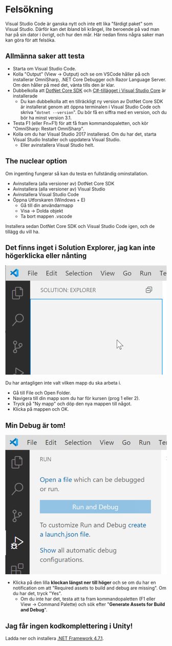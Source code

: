 # Felsökning

Visual Studio Code är ganska nytt och inte ett lika "färdigt paket" som Visual Studio. Därför kan det ibland bli krångel, lite beroende på vad man har på sin dator i övrigt, och hur den mår. Här nedan finns några saker man kan göra för att felsöka.

## Allmänna saker att testa

* Starta om Visual Studio Code.
* Kolla "Output" \(View → Output\) och se om VSCode håller på och installerar OmniSharp, .NET Core Debugger och Razor Language Server. Om den håller på med det, vänta tills den är klar.
* Dubbelkolla att [DotNet Core SDK](https://dotnet.microsoft.com/download) och [C\#-tillägget i Visual Studio Core](https://marketplace.visualstudio.com/items?itemName=ms-dotnettools.csharp) är installerade
  * Du kan dubbelkolla att en tillräckligt ny version av DotNet Core SDK är installerat genom att öppna terminalen i Visual Studio Code och skriva "`dotnet --version`". Du bör få en siffra med en version, och du bör ha minst version 3.1.
* Testa F1 \(eller Fn+F1\) för att få fram kommandopaletten, och kör "OmniSharp: Restart OmniSharp".
* Kolla om du har Visual Studio 2017 installerad. Om du har det, starta Visual Studio Installer och uppdatera Visual Studio.
  * Eller avinstallera Visual Studio helt.

## The nuclear option

Om ingenting fungerar så kan du testa en fullständig ominstallation.

* Avinstallera \(alla versioner av\) DotNet Core SDK
* Avinstallera \(alla versioner av\) Visual Studio
* Avinstallera Visual Studio Code
* Öppna Utforskaren \(Windows + E\)
  * Gå till din användarmapp
  * Visa → Dolda objekt
  * Ta bort mappen .vscode

Installera sedan DotNet Core SDK och Visual Studio Code igen, och de tillägg du vill ha.

## Det finns inget i Solution Explorer, jag kan inte högerklicka eller nånting

![](../../.gitbook/assets/image%20%288%29.png) 

Du har antagligen inte valt vilken mapp du ska arbeta i.

* Gå till File och Open Folder.
* Navigera till din mapp som du har för kursen \(prog 1 eller 2\).
* Tryck på "Ny mapp" och döp den nya mappen till något.
* Klicka på mappen och OK.

## Min Debug är tom!

![](../../.gitbook/assets/image%20%281%29.png) 

* Klicka på den lilla **klockan längst ner till höger** och se om du har en notification om att "Required assets to build and debug are missing". Om du har det, tryck "Yes".
  * Om du inte har det, testa att ta fram kommandopaletten \(F1 eller View → Command Palette\) och sök efter "**Generate Assets for Build and Debug**".

## Jag får ingen kodkomplettering i Unity!

Ladda ner och installera [.NET Framework 4.7.1](https://dotnet.microsoft.com/download/dotnet-framework/thank-you/net471-developer-pack-offline-installer).

